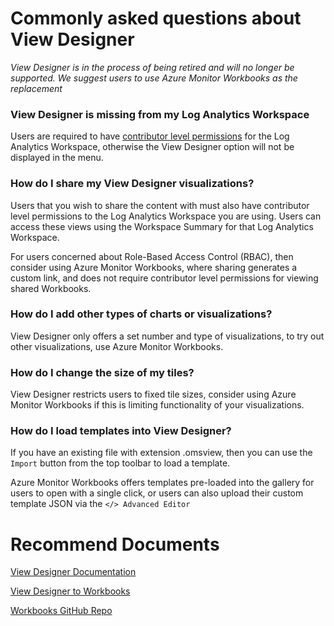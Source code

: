 <properties
pageTitle="View Designer issue"
description="View Designer issue"
service="microsoft.operationalinsights"
resource="workspaces"
symptomID=""
infoBubbleText=""
authors="aul"
ms.author="aul"
displayorder=""
selfHelpType="generic"
supportTopicIds="32633016"
resourceTags=""
productPesIds="15725"
cloudEnvironments="Public, Fairfax, usnat, ussec"
articleId="operationalinsights-viewdesigner"
ownershipId="AzureMonitoring_LogAnalytics"
/>

# Commonly asked questions about View Designer

_View Designer is in the process of being retired and will no longer be supported. We suggest users to use Azure Monitor Workbooks as the replacement_

### View Designer is missing from my Log Analytics Workspace

Users are required to have [contributor level permissions](https://docs.microsoft.com/azure/azure-monitor/platform/manage-access#manage-access-using-azure-permissions) for the Log Analytics Workspace, otherwise the View Designer option will not be displayed in the menu.

### How do I share my View Designer visualizations?

Users that you wish to share the content with must also have contributor level permissions to the Log Analytics Workspace you are using. Users can access these views using the Workspace Summary for that Log Analytics Workspace.

For users concerned about Role-Based Access Control (RBAC), then consider using Azure Monitor Workbooks, where sharing generates a custom link, and does not require contributor level permissions for viewing shared Workbooks.

### How do I add other types of charts or visualizations?

View Designer only offers a set number and type of visualizations, to try out other visualizations, use Azure Monitor Workbooks.

### How do I change the size of my tiles?

View Designer restricts users to fixed tile sizes, consider using Azure Monitor Workbooks if this is limiting functionality of your visualizations.

### How do I load templates into View Designer?

If you have an existing file with extension .omsview, then you can use the `Import` button from the top toolbar to load a template.

Azure Monitor Workbooks offers templates pre-loaded into the gallery for users to open with a single click, or users can also upload their custom template JSON via the `</> Advanced Editor`

# Recommend Documents

[View Designer Documentation](https://docs.microsoft.com/azure/azure-monitor/platform/view-designer)

[View Designer to Workbooks](https://docs.microsoft.com/azure/azure-monitor/platform/view-designer-conversion-overview)

[Workbooks GitHub Repo](https://github.com/microsoft/Application-Insights-Workbooks/tree/master/Workbooks)